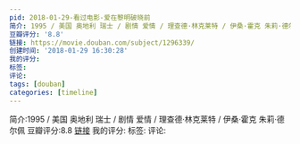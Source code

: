 ```yaml
---
pid: 2018-01-29-看过电影-爱在黎明破晓前
简介: 1995 / 美国 奥地利 瑞士 / 剧情 爱情 / 理查德·林克莱特 / 伊桑·霍克 朱莉·德尔佩
豆瓣评分: '8.8'
链接: https://movie.douban.com/subject/1296339/
创建时间: '2018-01-29 16:30:28'
我的评分:
标签:
评论:
tags: [douban]
categories: [timeline]
---
```

简介:1995 / 美国 奥地利 瑞士 / 剧情 爱情 / 理查德·林克莱特 / 伊桑·霍克 朱莉·德尔佩
豆瓣评分:8.8
[链接](https://movie.douban.com/subject/1296339/)
我的评分:
标签:
评论:
